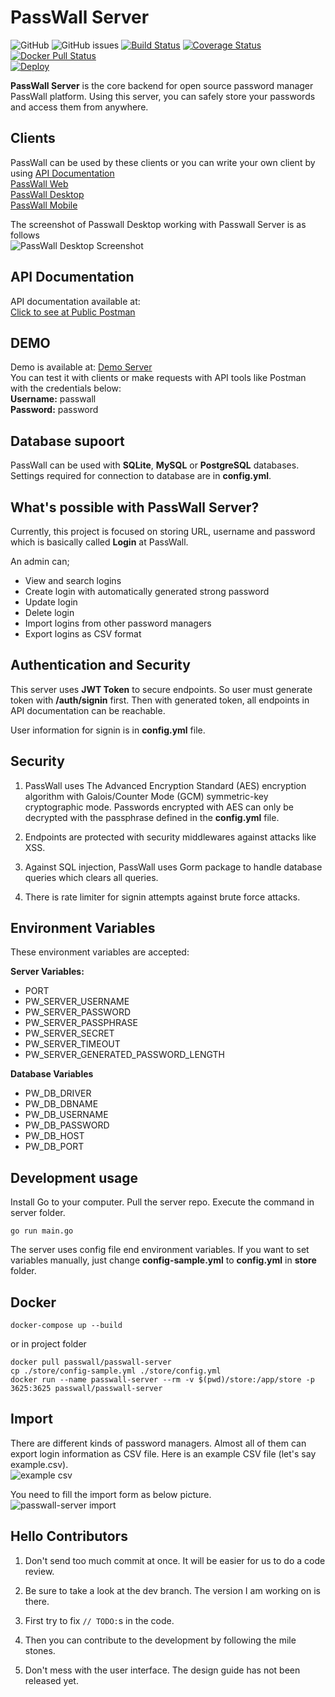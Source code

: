 # PassWall Server

![GitHub](https://img.shields.io/github/license/pass-wall/passwall-server)
![GitHub issues](https://img.shields.io/github/issues/pass-wall/passwall-server)
[![Build Status](https://travis-ci.org/pass-wall/passwall-server.svg?branch=master)](https://travis-ci.org/pass-wall/passwall-server) 
[![Coverage Status](https://coveralls.io/repos/github/pass-wall/passwall-server/badge.svg?branch=master)](https://coveralls.io/github/pass-wall/passwall-server?branch=master)
[![Docker Pull Status](https://img.shields.io/docker/pulls/passwall/passwall-server)](https://hub.docker.com/u/passwall/)  
[![Deploy](https://www.herokucdn.com/deploy/button.svg)](https://heroku.com/deploy)

**PassWall Server** is the core backend for open source password manager PassWall platform. Using this server, you can safely store your passwords and access them from anywhere. 

## Clients
PassWall can be used by these clients or you can write your own client by using [API Documentation](https://documenter.getpostman.com/view/3658426/SzYbyHXj)     
[PassWall Web](https://github.com/pass-wall/passwall-web)  
[PassWall Desktop](https://github.com/pass-wall/passwall-desktop)  
[PassWall Mobile](https://github.com/pass-wall/passwall-mobile)  

The screenshot of Passwall Desktop working with Passwall Server is as follows  
![PassWall Desktop Screenshot](https://www.yakuter.com/wp-content/yuklemeler/PassWall-Desktop-Screenshot.png "PassWall Desktop")

## API Documentation
API documentation available at:   
[Click to see at Public Postman](https://documenter.getpostman.com/view/3658426/SzYbyHXj)   

## DEMO
Demo is available at: [Demo Server](https://passwall-demo.herokuapp.com)  
You can test it with clients or make requests with API tools like Postman with the credentials below:  
**Username:** passwall  
**Password:** password

## Database supoort
PassWall can be used with **SQLite**, **MySQL** or **PostgreSQL** databases. Settings required for connection to database are in **config.yml**.

## What's possible with PassWall Server?
Currently, this project is focused on storing URL, username and password which is basically called **Login** at PassWall.

An admin can;  
- View and search logins
- Create login with automatically generated strong password
- Update login
- Delete login
- Import logins from other password managers
- Export logins as CSV format

## Authentication and Security
This server uses **JWT Token** to secure endpoints. So user must generate token with **/auth/signin** first. Then with generated token, all endpoints in API documentation can be reachable. 
  
User information for signin is in **config.yml** file.

## Security
1. PassWall uses The Advanced Encryption Standard (AES) encryption algorithm with Galois/Counter Mode (GCM) symmetric-key cryptographic mode. Passwords encrypted with AES can only be decrypted with the passphrase defined in the **config.yml** file.

2. Endpoints are protected with security middlewares against attacks like XSS.

3. Against SQL injection, PassWall uses Gorm package to handle database queries which clears all queries.

4. There is rate limiter for signin attempts against brute force attacks.

## Environment Variables
These environment variables are accepted:

**Server Variables:**
- PORT
- PW_SERVER_USERNAME
- PW_SERVER_PASSWORD
- PW_SERVER_PASSPHRASE
- PW_SERVER_SECRET
- PW_SERVER_TIMEOUT  
- PW_SERVER_GENERATED_PASSWORD_LENGTH  
  
**Database Variables**
- PW_DB_DRIVER
- PW_DB_DBNAME
- PW_DB_USERNAME
- PW_DB_PASSWORD
- PW_DB_HOST
- PW_DB_PORT

## Development usage
Install Go to your computer. Pull the server repo. Execute the command in server folder.

```
go run main.go
```

The server uses config file end environment variables. If you want to set variables manually, just change **config-sample.yml** to **config.yml** in **store** folder.

## Docker

```
docker-compose up --build
```
or in project folder
```
docker pull passwall/passwall-server
cp ./store/config-sample.yml ./store/config.yml
docker run --name passwall-server --rm -v $(pwd)/store:/app/store -p 3625:3625 passwall/passwall-server
```

## Import
There are different kinds of password managers. Almost all of them can export login information as CSV file. Here is an example CSV file (let's say example.csv).  
![example csv](https://www.yakuter.com/wp-content/yuklemeler/example-csv.png "Example CSV File")  
  
You need to fill the import form as below picture.  
![passwall-server import](https://www.yakuter.com/wp-content/yuklemeler/gpass-import-csv.png "Import Form and Request Example")

## Hello Contributors

1. Don't send too much commit at once. It will be easier for us to do a code review.

1. Be sure to take a look at the dev branch. The version I am working on is there.

1. First try to fix `// TODO:`s in the code.

1. Then you can contribute to the development by following the mile stones.

1. Don't mess with the user interface. The design guide has not been released yet.